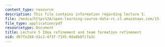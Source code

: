 ```yaml
---
content_type: resource
description: This file contains information regarding lecture 5.
file: /media/https%3A/open-learning-course-data-rc.s3.amazonaws.com/15-390-new-enterprises-spring-2013/d67fe288d1c24f3f71959da8b8fc7a3c_MIT15_390S13_lec05.pdf
file_type: application/pdf
resourcetype: Document
title: Lecture 5 Idea refinement and team formation refinement
uid: d67fe288-d1c2-4f3f-7195-9da8b8fc7a3c
---
```

